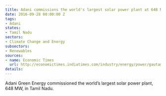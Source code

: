 ```yaml
---
title: Adani commissions the world's largest solar power plant at 648 MW
date: 2016-09-28 00:00:00 Z
tags:
- Adani
states:
- Tamil Nadu
sectors:
- Climate Change and Energy
subsectors:
- Renewables
sources:
- name: Economic Times
  url: http://economictimes.indiatimes.com/industry/energy/power/gautam-adani-unveils-worlds-largest-solar-power-plant-in-tamil-nadu/articleshow/54444179.cms
details: 
---
```


Adani Green Energy commissioned the world’s largest solar power plant, 648 MW, in Tamil Nadu.
